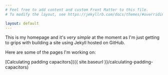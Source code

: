 ```yaml
---
# Feel free to add content and custom Front Matter to this file.
# To modify the layout, see https://jekyllrb.com/docs/themes/#overriding-theme-defaults

layout: default
---
```

This is my homepage and it's *very simple* at the moment as I'm just getting to grips with building a site using Jekyll hosted on GitHub.

Here are some of the pages I'm working on:

[Calculating padding capacitors]({{ site.baseurl }}/calculating-padding-capacitors)

